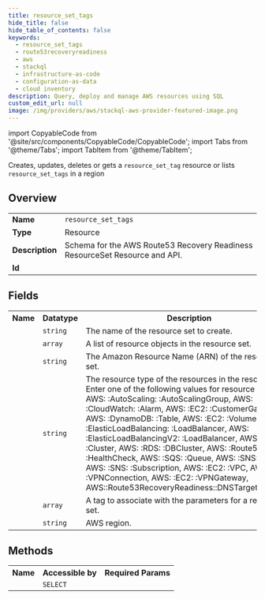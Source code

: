 ```yaml
---
title: resource_set_tags
hide_title: false
hide_table_of_contents: false
keywords:
  - resource_set_tags
  - route53recoveryreadiness
  - aws
  - stackql
  - infrastructure-as-code
  - configuration-as-data
  - cloud inventory
description: Query, deploy and manage AWS resources using SQL
custom_edit_url: null
image: /img/providers/aws/stackql-aws-provider-featured-image.png
---
```


import CopyableCode from '@site/src/components/CopyableCode/CopyableCode';
import Tabs from '@theme/Tabs';
import TabItem from '@theme/TabItem';

Creates, updates, deletes or gets a <code>resource_set_tag</code> resource or lists <code>resource_set_tags</code> in a region

## Overview
<table><tbody>
<tr><td><b>Name</b></td><td><code>resource_set_tags</code></td></tr>
<tr><td><b>Type</b></td><td>Resource</td></tr>
<tr><td><b>Description</b></td><td>Schema for the AWS Route53 Recovery Readiness ResourceSet Resource and API.</td></tr>
<tr><td><b>Id</b></td><td><CopyableCode code="aws.route53recoveryreadiness.resource_set_tags" /></td></tr>
</tbody></table>

## Fields
<table><tbody><tr><th>Name</th><th>Datatype</th><th>Description</th></tr><tr><td><CopyableCode code="resource_set_name" /></td><td><code>string</code></td><td>The name of the resource set to create.</td></tr>
<tr><td><CopyableCode code="resources" /></td><td><code>array</code></td><td>A list of resource objects in the resource set.</td></tr>
<tr><td><CopyableCode code="resource_set_arn" /></td><td><code>string</code></td><td>The Amazon Resource Name (ARN) of the resource set.</td></tr>
<tr><td><CopyableCode code="resource_set_type" /></td><td><code>string</code></td><td>The resource type of the resources in the resource set. Enter one of the following values for resource type: <br />AWS: :AutoScaling: :AutoScalingGroup, AWS: :CloudWatch: :Alarm, AWS: :EC2: :CustomerGateway, AWS: :DynamoDB: :Table, AWS: :EC2: :Volume, AWS: :ElasticLoadBalancing: :LoadBalancer, AWS: :ElasticLoadBalancingV2: :LoadBalancer, AWS: :MSK: :Cluster, AWS: :RDS: :DBCluster, AWS: :Route53: :HealthCheck, AWS: :SQS: :Queue, AWS: :SNS: :Topic, AWS: :SNS: :Subscription, AWS: :EC2: :VPC, AWS: :EC2: :VPNConnection, AWS: :EC2: :VPNGateway, AWS::Route53RecoveryReadiness::DNSTargetResource</td></tr>
<tr><td><CopyableCode code="tags" /></td><td><code>array</code></td><td>A tag to associate with the parameters for a resource set.</td></tr>
<tr><td><CopyableCode code="region" /></td><td><code>string</code></td><td>AWS region.</td></tr>
</tbody></table>

## Methods

<table><tbody>
  <tr>
    <th>Name</th>
    <th>Accessible by</th>
    <th>Required Params</th>
  </tr>
  <tr>
    <td><CopyableCode code="view" /></td>
    <td><code>SELECT</code></td>
    <td><CopyableCode code="region" /></td>
  </tr>
</tbody></table>








